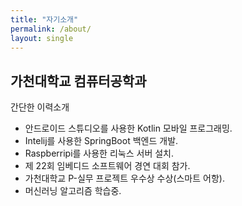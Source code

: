 ```yaml
---
title: "자기소개"
permalink: /about/
layout: single
---
```


## 가천대학교 컴퓨터공학과

간단한 이력소개

* 안드로이드 스튜디오를 사용한 Kotlin 모바일 프로그래밍.
* Intelij를 사용한 SpringBoot 백엔드 개발.
* Raspberripi를 사용한 리눅스 서버 설치.
* 제 22회 임베디드 소프트웨어 경연 대회 참가.
* 가천대학교 P-실무 프로젝트 우수상 수상(스마트 어항).
* 머신러닝 알고리즘 학습중.